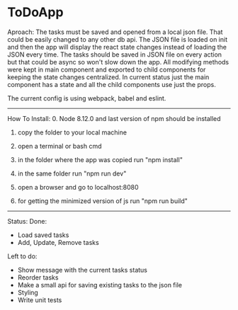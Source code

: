 # ToDoApp

Aproach:
The tasks must be saved and opened from a local json file. That could be easily changed to any other db api.
The JSON file is loaded on init and then the app will display the react state changes instead of loading the JSON every time. The tasks should be saved in JSON file on every action but that could be async so won't slow down the app. 
All modifying methods were kept in main component and exported to child components for keeping the state changes centralized. In current status just the main component has a state and all the child components use just the props.

The current config is using webpack, babel and eslint.

-------

How To Install:
0. Node 8.12.0 and last version of npm should be installed

1. copy the folder to your local machine
2. open a terminal or bash cmd 
3. in the folder where the app was copied run "npm install"
4. in the same folder run "npm run dev"
5. open a browser and go to localhost:8080

6. for getting the minimized version of js run "npm run build"

-------

Status:
Done:
 - Load saved tasks
 - Add, Update, Remove tasks

Left to do:
 - Show message with the current tasks status
 - Reorder tasks
 - Make a small api for saving existing tasks to the json file
 - Styling
 - Write unit tests

